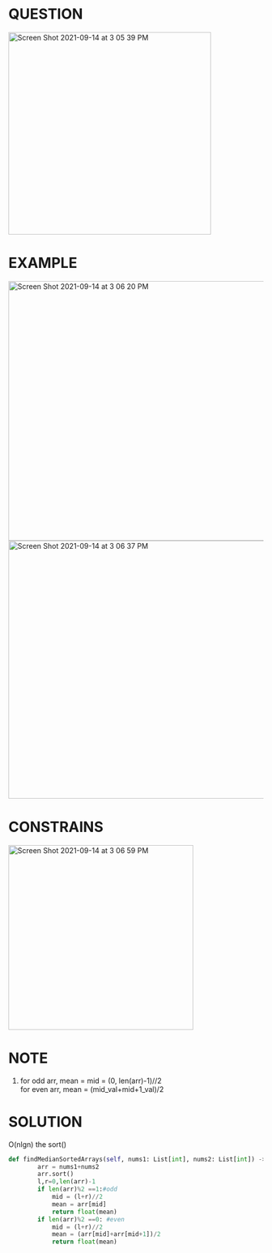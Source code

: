 # QUESTION
<img width="400" alt="Screen Shot 2021-09-14 at 3 05 39 PM" src="https://user-images.githubusercontent.com/64442606/133318664-32273f46-1e43-47fd-8c63-bc02e5e68f10.png">

# EXAMPLE
<img width="513" alt="Screen Shot 2021-09-14 at 3 06 20 PM" src="https://user-images.githubusercontent.com/64442606/133318755-e84b2e63-f27c-4850-b8f3-8aa3d4210e0f.png"> <img width="510" alt="Screen Shot 2021-09-14 at 3 06 37 PM" src="https://user-images.githubusercontent.com/64442606/133318795-c706a125-2063-40af-b507-e4302c3b4440.png">

# CONSTRAINS 
<img width="365" alt="Screen Shot 2021-09-14 at 3 06 59 PM" src="https://user-images.githubusercontent.com/64442606/133318863-1f6070c4-7611-41da-92fe-152991dfaf52.png">

# NOTE 
1. for odd arr,  mean = mid = (0, len(arr)-1)//2 \
for even arr, mean = (mid_val+mid+1_val)/2 
# SOLUTION
O(nlgn) the sort()
```python
def findMedianSortedArrays(self, nums1: List[int], nums2: List[int]) -> float:
        arr = nums1+nums2
        arr.sort()
        l,r=0,len(arr)-1
        if len(arr)%2 ==1:#odd
            mid = (l+r)//2
            mean = arr[mid]
            return float(mean)
        if len(arr)%2 ==0: #even
            mid = (l+r)//2
            mean = (arr[mid]+arr[mid+1])/2
            return float(mean)
```
